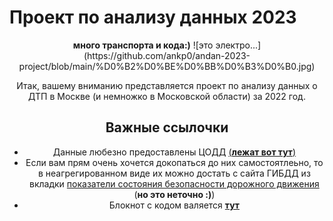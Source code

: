 # Проект по анализу данных 2023
<center><b>много транспорта и кода:)</b>
![это электро...](https://github.com/ankp0/andan-2023-project/blob/main/%D0%B2%D0%BE%D0%BB%D0%B3%D0%B0.jpg)

Итак, вашему вниманию представляется проект по анализу данных о ДТП в Москве (и немножко в Московской области) за 2022 год.

## Важные ссылочки
- Данные любезно предоставлены ЦОДД [(**лежат вот тут**)](https://github.com/ankp0/andan-2023-project/blob/main/accidents.csv)
- Если вам прям очень хочется докопаться до них самостоятлеьно, то в неагрегированном виде их можно достать с сайта ГИБДД из вкладки [показатели состояния безопасности дорожного движения](http://stat.gibdd.ru/) (**но это неточно :)**)
- Блокнот с кодом валяется [**тут**](https://github.com/ankp0/andan-2023-project/blob/main/proj_andan.ipynb)
